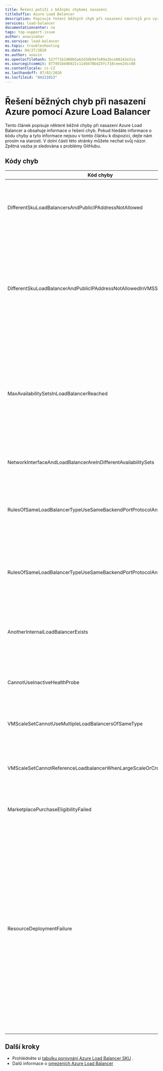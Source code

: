 ```yaml
---
title: Řešení potíží s běžnými chybami nasazení
titleSuffix: Azure Load Balancer
description: Popisuje řešení běžných chyb při nasazení nástrojů pro vyrovnávání zatížení Azure.
services: load-balancer
documentationcenter: na
tags: top-support-issue
author: anavinahar
ms.service: load-balancer
ms.topic: troubleshooting
ms.date: 04/27/2020
ms.author: anavin
ms.openlocfilehash: 527f71b1980b5a62d3db94fe89a1bce98142e31a
ms.sourcegitcommit: 877491bd46921c11dd478bd25fc718ceee2dcc08
ms.contentlocale: cs-CZ
ms.lasthandoff: 07/02/2020
ms.locfileid: "84221013"
---
```

# <a name="troubleshoot-common-azure-deployment-errors-with-azure-load-balancer"></a>Řešení běžných chyb při nasazení Azure pomocí Azure Load Balancer

Tento článek popisuje některé běžné chyby při nasazení Azure Load Balancer a obsahuje informace o řešení chyb. Pokud hledáte informace o kódu chyby a tyto informace nejsou v tomto článku k dispozici, dejte nám prosím na starosti. V dolní části této stránky můžete nechat svůj názor. Zpětná vazba je sledována s problémy GitHubu.

## <a name="error-codes"></a>Kódy chyb

| Kód chyby | Podrobnosti a zmírnění |
| ------- | ---------- |
|DifferentSkuLoadBalancersAndPublicIPAddressNotAllowed| Musí souhlasit obě veřejné IP SKU i Load Balancer SKU. Zajistěte, aby se Azure Load Balancer a veřejné skladové jednotky IP shodovaly. Pro produkční úlohy se doporučuje standardní skladová jednotka (SKU). Další informace o [rozdílech v SKU](./skus.md)  |
|DifferentSkuLoadBalancerAndPublicIPAddressNotAllowedInVMSS | V případě, že je SKU Neurčeno nebo není nasazené bez standardních veřejných IP adres, je pro službu Virtual Machine Scale Sets výchozí hodnota Basic Load Balancer Znovu nasaďte sadu škálování virtuálního počítače se standardními veřejnými IP adresami pro jednotlivé instance, abyste měli jistotu, že je vybraná možnost Standard Load Balancer, nebo při nasazování sady škálování virtuálních počítačů z Azure Portal vyberte jenom standardní. |
|MaxAvailabilitySetsInLoadBalancerReached | Back-end fond Load Balancer může obsahovat maximálně 150 skupin dostupnosti. Pokud nemáte skupiny dostupnosti explicitně definované pro virtuální počítače ve fondu back-end, každý z nich přejde do své vlastní skupiny dostupnosti. Nasazení 150 samostatných virtuálních počítačů by tedy znamenalo, že by mělo mít 150 skupiny dostupnosti, a tím by se dosáhlo limitu. Můžete nasadit skupinu dostupnosti a přidat do ní další virtuální počítače jako alternativní řešení. |
|NetworkInterfaceAndLoadBalancerAreInDifferentAvailabilitySets | Pro nástroj pro vyrovnávání zatížení Basic SKU musí být síťové rozhraní a nástroj pro vyrovnávání zatížení ve stejné skupině dostupnosti. |
|RulesOfSameLoadBalancerTypeUseSameBackendPortProtocolAndIPConfig| Pro daný typ nástroje pro vyrovnávání zatížení (interní, veřejný) se stejným portem back-end a protokolem, na který odkazuje stejná sada škálování virtuálního počítače, nemůžete mít více než jedno pravidlo. Aktualizujte pravidlo, aby se toto duplicitní vytvoření pravidla změnilo. |
|RulesOfSameLoadBalancerTypeUseSameBackendPortProtocolAndVmssIPConfig| Pro daný typ nástroje pro vyrovnávání zatížení (interní, veřejný) se stejným portem back-end a protokolem, na který odkazuje stejná sada škálování virtuálního počítače, nemůžete mít více než jedno pravidlo. Aktualizujte parametry pravidla pro změnu tohoto duplicitního vytvoření pravidla. |
|AnotherInternalLoadBalancerExists| Můžete mít jenom jednu Load Balancer typu interní odkazování na stejnou sadu virtuálních počítačů nebo síťových rozhraní v back-endu Load Balancer. Aktualizujte nasazení, aby se zajistilo, že vytváříte jenom jeden Load Balancer stejného typu. |
|CannotUseInactiveHealthProbe| Nemůžete mít sondu, kterou nepoužívá žádné pravidlo nakonfigurované pro stav Virtual Machine Scale set. Ujistěte se, že se aktivně používá test, který je nastavený. |
|VMScaleSetCannotUseMultipleLoadBalancersOfSameType| Nemůžete mít více než jeden nástroj pro vyrovnávání zatížení stejného typu (interní, veřejný). Můžete mít maximálně jednu interní a jednu veřejnou Load Balancer. |
|VMScaleSetCannotReferenceLoadbalancerWhenLargeScaleOrCrossAZ | Základní Load Balancer není podporována pro skupinu virtuálních počítačů s více umístěními nebo pro sadu škálování virtuálních počítačů zóny dostupnosti. Místo toho použijte Standard Load Balancer. |
|MarketplacePurchaseEligibilityFailed | Přepněte se na správný účet pro správu a umožněte nákup z důvodu předplatného, které je předplatným EA. Další informace najdete [tady](https://docs.microsoft.com/azure/marketplace/marketplace-faq-publisher-guide#what-could-block-a-customer-from-completing-a-purchase). |
|ResourceDeploymentFailure| Pokud je váš nástroj pro vyrovnávání zatížení ve stavu selhání, postupujte podle těchto kroků a vraťte se do stavu selhání:<ol><li>Přejít na https://resources.azure.com a přihlaste se pomocí přihlašovacích údajů Azure Portal.</li><li>Vyberte **čtení i zápis**.</li><li>Na levé straně rozbalte **odběry**a potom rozbalte předplatné s Load Balancer, aby se aktualizace aktualizovala.</li><li>Rozbalte **ResourceGroups**a pak rozbalte skupinu prostředků s Load Balancer, která se má aktualizovat.</li><li>Vyberte **Microsoft. Network**  >  **LoadBalancers**a pak vyberte Load Balancer, který se má aktualizovat **LoadBalancer_1**.</li><li>Na stránce zobrazení **LoadBalancer_1**vyberte **získat**  >  **Úpravy**.</li><li>Aktualizace hodnoty **ProvisioningState** **z neúspěšného** **dokončení.**</li><li>Vyberte **PUT**.</li></ol>|
|  |  |

## <a name="next-steps"></a>Další kroky

* Prohlédněte si [tabulku porovnání Azure Load Balancer SKU](./skus.md) .
* Další informace o [omezeních Azure Load Balancer](https://docs.microsoft.com/azure/azure-resource-manager/management/azure-subscription-service-limits#load-balancer)
